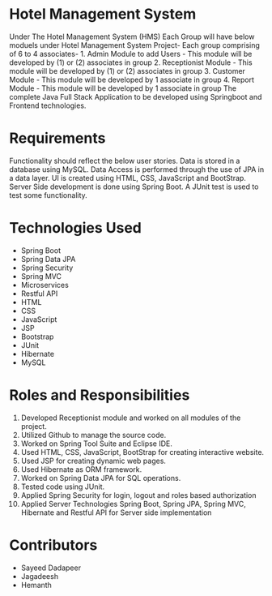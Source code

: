 # Hotel Management System
Under The Hotel Management System (HMS) Each Group will have below moduels under Hotel Management System Project- Each group comprising of 6 to 4 associates- 1. Admin Module to add Users - This module will be developed by (1) or (2) associates in group 2. Receptionist Module - This module will be developed by (1) or (2) associates in group 3. Customer Module - This module will be developed by 1 associate in group 4. Report Module - This module will be developed by 1 associate in group The complete Java Full Stack Application to be developed using Springboot and Frontend technologies.

# Requirements
Functionality should reflect the below user stories.
Data is stored in a database using MySQL.
Data Access is performed through the use of JPA in a data layer.
UI is created using HTML, CSS, JavaScript and BootStrap.
Server Side development is done using Spring Boot.
A JUnit test is used to test some functionality.
# Technologies Used
- Spring Boot
- Spring Data JPA
- Spring Security
- Spring MVC
- Microservices
- Restful API
- HTML
- CSS
- JavaScript
- JSP
- Bootstrap
- JUnit
- Hibernate
- MySQL
# Roles and Responsibilities
1. Developed Receptionist module and worked on all modules of the project.
2. Utilized Github to manage the source code.
3. Worked on Spring Tool Suite and Eclipse IDE.
4. Used HTML, CSS, JavaScript, BootStrap for creating interactive website.
5. Used JSP for creating dynamic web pages.
6. Used Hibernate as ORM framework.
7. Worked on Spring Data JPA for SQL operations.
8. Tested code using JUnit.
9. Applied Spring Security for login, logout and roles based authorization 
10. Applied Server Technologies Spring Boot, Spring JPA, Spring MVC, Hibernate and Restful API for Server side implementation
# Contributors
- Sayeed Dadapeer
- Jagadeesh
- Hemanth

